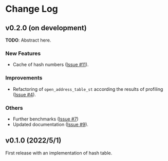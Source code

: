 # Change Log

## v0.2.0 (on development)

**TODO**: Abstract here.

### New Features

- Cache of hash numbers ([Issue #11](https://gitlab.com/MusicScience37/cpp-hash-tables/-/issues/11)).

### Improvements

- Refactoring of `open_address_table_st` according the results of profiling ([Issue #4](https://gitlab.com/MusicScience37/cpp-hash-tables/-/issues/4)).

### Others

- Further benchmarks ([Issue #7](https://gitlab.com/MusicScience37/cpp-hash-tables/-/issues/7))
- Updated documentation ([Issue #9](https://gitlab.com/MusicScience37/cpp-hash-tables/-/issues/9)).

## v0.1.0 (2022/5/1)

First release with an implementation of hash table.
